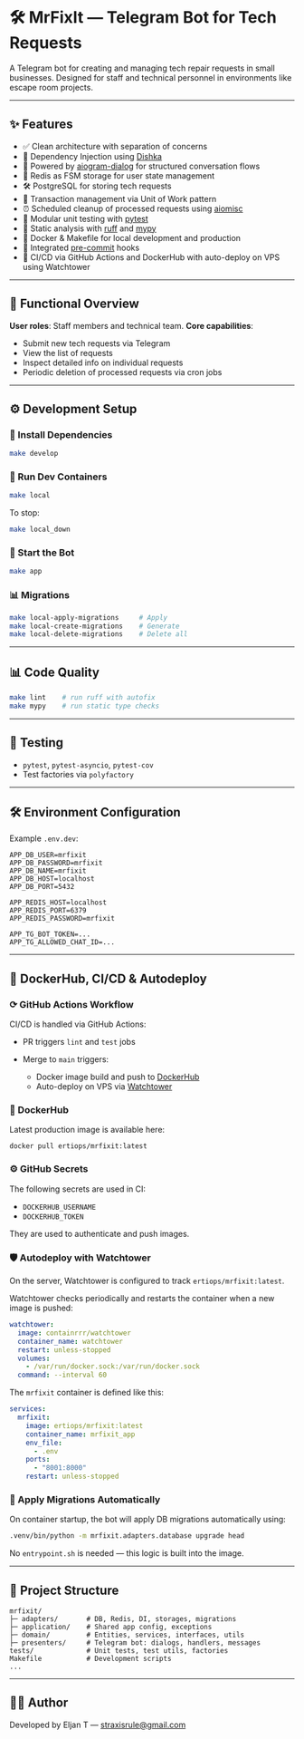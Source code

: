 # 🛠️ MrFixIt — Telegram Bot for Tech Requests

A Telegram bot for creating and managing tech repair requests in small businesses.
Designed for staff and technical personnel in environments like escape room projects.

---

## ✨ Features

* ✅ Clean architecture with separation of concerns
* 🧩 Dependency Injection using [Dishka](https://github.com/reagento/dishka)
* 💬 Powered by [aiogram-dialog](https://github.com/Tishka17/aiogram_dialog) for structured conversation flows
* 🔄 Redis as FSM storage for user state management
* 🛠️ PostgreSQL for storing tech requests
* 🧵 Transaction management via Unit of Work pattern
* ⏰ Scheduled cleanup of processed requests using [aiomisc](https://aiomisc.readthedocs.io/)
* 🧇 Modular unit testing with [pytest](https://docs.pytest.org/)
* 🧹 Static analysis with [ruff](https://github.com/astral-sh/ruff) and [mypy](https://github.com/python/mypy)
* 🐳 Docker & Makefile for local development and production
* 🦷 Integrated [pre-commit](https://pre-commit.com/) hooks
* 🚀 CI/CD via GitHub Actions and DockerHub with auto-deploy on VPS using Watchtower

---

## 🚀 Functional Overview

**User roles**: Staff members and technical team.
**Core capabilities**:

* Submit new tech requests via Telegram
* View the list of requests
* Inspect detailed info on individual requests
* Periodic deletion of processed requests via cron jobs

---

## ⚙️ Development Setup

### 📅 Install Dependencies

```bash
make develop
```

### 🐳 Run Dev Containers

```bash
make local
```

To stop:

```bash
make local_down
```

### 🏃 Start the Bot

```bash
make app
```

### 📊 Migrations

```bash
make local-apply-migrations     # Apply
make local-create-migrations    # Generate
make local-delete-migrations    # Delete all
```

---

## 📊 Code Quality

```bash
make lint    # run ruff with autofix
make mypy    # run static type checks
```

---

## 🥪 Testing

* `pytest`, `pytest-asyncio`, `pytest-cov`
* Test factories via `polyfactory`

---

## 🛠️ Environment Configuration

Example `.env.dev`:

```env
APP_DB_USER=mrfixit
APP_DB_PASSWORD=mrfixit
APP_DB_NAME=mrfixit
APP_DB_HOST=localhost
APP_DB_PORT=5432

APP_REDIS_HOST=localhost
APP_REDIS_PORT=6379
APP_REDIS_PASSWORD=mrfixit

APP_TG_BOT_TOKEN=...
APP_TG_ALLOWED_CHAT_ID=...
```

---

## 🚢 DockerHub, CI/CD & Autodeploy

### ⟳ GitHub Actions Workflow

CI/CD is handled via GitHub Actions:

* PR triggers `lint` and `test` jobs
* Merge to `main` triggers:

  * Docker image build and push to [DockerHub](https://hub.docker.com/repository/docker/ertiops/mrfixit)
  * Auto-deploy on VPS via [Watchtower](https://containrrr.dev/watchtower/)

### 🐳 DockerHub

Latest production image is available here:

```
docker pull ertiops/mrfixit:latest
```

### ⚙️ GitHub Secrets

The following secrets are used in CI:

* `DOCKERHUB_USERNAME`
* `DOCKERHUB_TOKEN`

They are used to authenticate and push images.

### 🛡️ Autodeploy with Watchtower

On the server, Watchtower is configured to track `ertiops/mrfixit:latest`.

Watchtower checks periodically and restarts the container when a new image is pushed:

```yaml
watchtower:
  image: containrrr/watchtower
  container_name: watchtower
  restart: unless-stopped
  volumes:
    - /var/run/docker.sock:/var/run/docker.sock
  command: --interval 60
```

The `mrfixit` container is defined like this:

```yaml
services:
  mrfixit:
    image: ertiops/mrfixit:latest
    container_name: mrfixit_app
    env_file:
      - .env
    ports:
      - "8001:8000"
    restart: unless-stopped
```

### 🧠 Apply Migrations Automatically

On container startup, the bot will apply DB migrations automatically using:

```bash
.venv/bin/python -m mrfixit.adapters.database upgrade head
```

No `entrypoint.sh` is needed — this logic is built into the image.

---

## 📂 Project Structure

```
mrfixit/
├─ adapters/       # DB, Redis, DI, storages, migrations
├─ application/    # Shared app config, exceptions
├─ domain/         # Entities, services, interfaces, utils
├─ presenters/     # Telegram bot: dialogs, handlers, messages
tests/             # Unit tests, test utils, factories
Makefile           # Development scripts
...
```

---

## 🧑‍💻 Author

Developed by Eljan T — [straxisrule@gmail.com](mailto:straxisrule@gmail.com)
